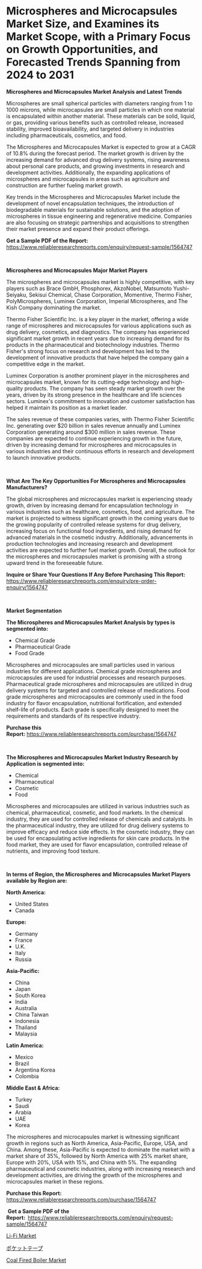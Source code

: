 <p><h1>Microspheres and Microcapsules Market Size, and Examines its Market Scope, with a Primary Focus on Growth Opportunities, and Forecasted Trends Spanning from 2024 to 2031</h1></p><p><strong>Microspheres and Microcapsules Market Analysis and Latest Trends</strong></p>
<p><p>Microspheres are small spherical particles with diameters ranging from 1 to 1000 microns, while microcapsules are small particles in which one material is encapsulated within another material. These materials can be solid, liquid, or gas, providing various benefits such as controlled release, increased stability, improved bioavailability, and targeted delivery in industries including pharmaceuticals, cosmetics, and food.</p><p>The Microspheres and Microcapsules Market is expected to grow at a CAGR of 10.8% during the forecast period. The market growth is driven by the increasing demand for advanced drug delivery systems, rising awareness about personal care products, and growing investments in research and development activities. Additionally, the expanding applications of microspheres and microcapsules in areas such as agriculture and construction are further fueling market growth.</p><p>Key trends in the Microspheres and Microcapsules Market include the development of novel encapsulation techniques, the introduction of biodegradable materials for sustainable solutions, and the adoption of microspheres in tissue engineering and regenerative medicine. Companies are also focusing on strategic partnerships and acquisitions to strengthen their market presence and expand their product offerings.</p></p>
<p><strong>Get a Sample PDF of the Report:&nbsp;</strong> <a href="https://www.reliableresearchreports.com/enquiry/request-sample/1564747">https://www.reliableresearchreports.com/enquiry/request-sample/1564747</a></p>
<p>&nbsp;</p>
<p><strong>Microspheres and Microcapsules Major Market Players</strong></p>
<p><p>The microspheres and microcapsules market is highly competitive, with key players such as Brace GmbH, Phosphorex, AkzoNobel, Matsumoto Yushi-Seiyaku, Sekisui Chemical, Chase Corporation, Momentive, Thermo Fisher, PolyMicrospheres, Luminex Corporation, Imperial Microspheres, and The Kish Company dominating the market.</p><p>Thermo Fisher Scientific Inc. is a key player in the market, offering a wide range of microspheres and microcapsules for various applications such as drug delivery, cosmetics, and diagnostics. The company has experienced significant market growth in recent years due to increasing demand for its products in the pharmaceutical and biotechnology industries. Thermo Fisher's strong focus on research and development has led to the development of innovative products that have helped the company gain a competitive edge in the market.</p><p>Luminex Corporation is another prominent player in the microspheres and microcapsules market, known for its cutting-edge technology and high-quality products. The company has seen steady market growth over the years, driven by its strong presence in the healthcare and life sciences sectors. Luminex's commitment to innovation and customer satisfaction has helped it maintain its position as a market leader.</p><p>The sales revenue of these companies varies, with Thermo Fisher Scientific Inc. generating over $20 billion in sales revenue annually and Luminex Corporation generating around $300 million in sales revenue. These companies are expected to continue experiencing growth in the future, driven by increasing demand for microspheres and microcapsules in various industries and their continuous efforts in research and development to launch innovative products.</p></p>
<p>&nbsp;</p>
<p><strong>What Are The Key Opportunities For Microspheres and Microcapsules Manufacturers?</strong></p>
<p><p>The global microspheres and microcapsules market is experiencing steady growth, driven by increasing demand for encapsulation technology in various industries such as healthcare, cosmetics, food, and agriculture. The market is projected to witness significant growth in the coming years due to the growing popularity of controlled release systems for drug delivery, increasing focus on functional food ingredients, and rising demand for advanced materials in the cosmetic industry. Additionally, advancements in production technologies and increasing research and development activities are expected to further fuel market growth. Overall, the outlook for the microspheres and microcapsules market is promising with a strong upward trend in the foreseeable future.</p></p>
<p><strong>Inquire or Share Your Questions If Any Before Purchasing This Report:</strong> <a href="https://www.reliableresearchreports.com/enquiry/pre-order-enquiry/1564747">https://www.reliableresearchreports.com/enquiry/pre-order-enquiry/1564747</a></p>
<p>&nbsp;</p>
<p><strong>Market Segmentation</strong></p>
<p><strong>The Microspheres and Microcapsules Market Analysis by types is segmented into:</strong></p>
<p><ul><li>Chemical Grade</li><li>Pharmaceutical Grade</li><li>Food Grade</li></ul></p>
<p><p>Microspheres and microcapsules are small particles used in various industries for different applications. Chemical grade microspheres and microcapsules are used for industrial processes and research purposes. Pharmaceutical grade microspheres and microcapsules are utilized in drug delivery systems for targeted and controlled release of medications. Food grade microspheres and microcapsules are commonly used in the food industry for flavor encapsulation, nutritional fortification, and extended shelf-life of products. Each grade is specifically designed to meet the requirements and standards of its respective industry.</p></p>
<p><strong>Purchase this Report:&nbsp;</strong><a href="https://www.reliableresearchreports.com/purchase/1564747">https://www.reliableresearchreports.com/purchase/1564747</a></p>
<p>&nbsp;</p>
<p><strong>The Microspheres and Microcapsules Market Industry Research by Application is segmented into:</strong></p>
<p><ul><li>Chemical</li><li>Pharmaceutical</li><li>Cosmetic</li><li>Food</li></ul></p>
<p><p>Microspheres and microcapsules are utilized in various industries such as chemical, pharmaceutical, cosmetic, and food markets. In the chemical industry, they are used for controlled release of chemicals and catalysts. In the pharmaceutical industry, they are utilized for drug delivery systems to improve efficacy and reduce side effects. In the cosmetic industry, they can be used for encapsulating active ingredients for skin care products. In the food market, they are used for flavor encapsulation, controlled release of nutrients, and improving food texture.</p></p>
<p>&nbsp;</p>
<p><strong>In terms of Region, the Microspheres and Microcapsules Market Players available by Region are:</strong></p>
<p>
    <p> <strong> North America: </strong>
        <ul>
            <li>United States</li>
            <li>Canada</li>
        </ul>
        </p> 
    <p> <strong> Europe: </strong>
        <ul>
            <li>Germany</li>
            <li>France</li>
            <li>U.K.</li>
            <li>Italy</li>
            <li>Russia</li>
        </ul>
        </p> 
    <p> <strong> Asia-Pacific: </strong>
        <ul>
            <li>China</li>
            <li>Japan</li>
            <li>South Korea</li>
            <li>India</li>
            <li>Australia</li>
            <li>China Taiwan</li>
            <li>Indonesia</li>
            <li>Thailand</li>
            <li>Malaysia</li>
        </ul>
        </p> 
    <p> <strong> Latin America: </strong>
        <ul>
            <li>Mexico</li>
            <li>Brazil</li>
            <li>Argentina Korea</li>
            <li>Colombia</li>
        </ul>
        </p> 
    <p> <strong> Middle East & Africa: </strong>
        <ul>
            <li>Turkey</li>
            <li>Saudi</li>
            <li>Arabia</li>
            <li>UAE</li>
            <li>Korea</li>
        </ul>
    </p>
    </p>
<p><p>The microspheres and microcapsules market is witnessing significant growth in regions such as North America, Asia-Pacific, Europe, USA, and China. Among these, Asia-Pacific is expected to dominate the market with a market share of 35%, followed by North America with 25% market share, Europe with 20%, USA with 15%, and China with 5%. The expanding pharmaceutical and cosmetic industries, along with increasing research and development activities, are driving the growth of the microspheres and microcapsules market in these regions.</p></p>
<p><strong>Purchase this Report: </strong><a href="https://www.reliableresearchreports.com/purchase/1564747">https://www.reliableresearchreports.com/purchase/1564747</a></p>
<p>&nbsp;<strong>Get a Sample PDF of the Report:&nbsp;&nbsp;</strong><a href="https://www.reliableresearchreports.com/enquiry/request-sample/1564747">https://www.reliableresearchreports.com/enquiry/request-sample/1564747</a></p>
<p><strong></strong></p>
<p><p><a href="https://faithful-glue-af3.notion.site/Li-Fi-Market-with-the-goal-of-estimating-the-market-size-and-future-growth-potential-of-various-mark-d771b6c828d14307972834547ba7787d">Li-Fi Market</a></p><p><a href="https://github.com/nxboeu02965442/Market-Research-Report-List-1/blob/main/2508612193894.md">ポケットテープ</a></p><p><a href="https://angry-finch-aaf.notion.site/Coal-Fired-Boiler-Market-Research-Report-Unlocks-Analysis-on-the-Market-Financial-Status-Market-Siz-e3cd4c206f734ccd824e6ede1cd7ed13">Coal Fired Boiler Market</a></p></p>